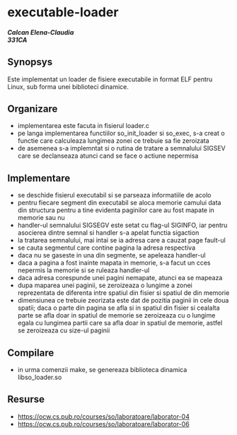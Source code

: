 # executable-loader 

<h5> Calcan Elena-Claudia <br/>
331CA</h5> 

## Synopsys 
  Este implementat un loader de fisiere executabile in format ELF pentru Linux, sub forma unei biblioteci dinamice. 
  
## Organizare 
- implementarea este facuta in fisierul loader.c 
- pe langa implementarea functiilor so_init_loader si so_exec, s-a creat o functie care calculeaza lungimea zonei ce trebuie sa fie zeroizata
- de asemenea s-a implemntat si o rutina de tratare a semnalului SIGSEV care se declanseaza atunci cand se face o actiune nepermisa

## Implementare 
- se deschide fisierul executabil si se parseaza informatiile de acolo
- pentru fiecare segment din executabil se aloca memorie camului data din structura pentru a tine evidenta paginilor care au fost mapate in memorie sau nu
- handler-ul semnalului SIGSEGV este setat cu flag-ul SIGINFO, iar pentru asocierea dintre semnal si handler s-a apelat functia sigaction
- la tratarea semnalului, mai intai se ia adresa care a cauzat page fault-ul
- se cauta segmentul care contine pagina la adresa respectiva
- daca nu se gaseste in una din segmente, se apeleaza handler-ul
- daca a pagina a fost inainte mapata in memorie, s-a facut un cces nepermis la memorie si se ruleaza handler-ul
-  daca adresa corespunde unei pagini nemapate, atunci ea se mapeaza
-  dupa maparea unei paginii, se zeroizeaza o lungime a zonei reprezentata de diferenta intre spatiul din fisier si spatiul de din memorie
- dimensiunea ce trebuie zeorizata este dat de pozitia paginii in cele doua spatii; daca o parte din pagina se afla si in spatiul din fisier si cealalta parte se afla doar in spatiul de memorie se zeroizeaza cu o lungime egala cu lungimea partii care sa afla doar in spatiul de memorie, astfel se zeroizeaza cu size-ul paginii   


## Compilare 
- in urma comenzii make, se genereaza biblioteca dinamica libso_loader.so


## Resurse 
- https://ocw.cs.pub.ro/courses/so/laboratoare/laborator-04
- https://ocw.cs.pub.ro/courses/so/laboratoare/laborator-06
